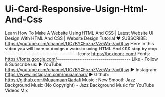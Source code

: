 # Ui-Card-Responsive-Usign-Html-And-Css
Learn How To Make A Website Using HTML And CSS | Latest Website UI Design With HTML And CSS | Website Design Tutorial ❤️ SUBSCRIBE: https://youtube.com/channel/UC7BYXFoznZVzeWa-7ax0fpw    Here in this video you will learn to design a website using HTML And CSS step by step ------------------------------------- Icons: https://boxicons.com/​ Fonts: https://fonts.google.com/​  ------------------------------------- Like - Follow &amp; Subscribe us:  ► YouTube: https://youtube.com/channel/UC7BYXFoznZVzeWa-7ax0fpw ► Instagram: https://www.instagram.com/muaamaarr/ ► Github: https://github.com/MuaamaarrQadafi  Music : New Smooth Jazz Background Music (No Copyright) - Jazz Background Music for YouTube Videos Mix
